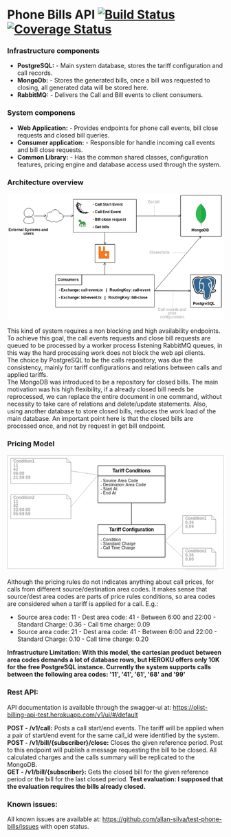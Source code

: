 # Phone Bills API [![Build Status](https://travis-ci.org/allan-silva/test-phone-bills.svg?branch=master)](https://travis-ci.org/allan-silva/test-phone-bills)  [![Coverage Status](https://coveralls.io/repos/github/allan-silva/test-phone-bills/badge.svg?branch=master)](https://coveralls.io/github/allan-silva/test-phone-bills?branch=master)

### Infrastructure components

 - **PostgreSQL:** - Main system database, stores the tariff configuration and call records.
 - **MongoDb:** - Stores the generated bills, once a bill was requested to closing, all generated data will be stored here.
 - **RabbitMQ:** - Delivers the Call and Bill events to client consumers.

### System componens

 - **Web Application:** - Provides endpoints for phone call events, bill close requests and closed bill  queries.
 - **Consumer application:** - Responsible for handle incoming call events and bill close requests.
 - **Common Library:** - Has the common shared classes, configuration features, pricing engine and database access used through the system.

### Architecture overview

![alt text](https://raw.githubusercontent.com/allan-silva/test-phone-bills/master/Billing%20System.png)

This kind of system requires a non blocking and high availability endpoints. To achieve this goal, the call events requests and close bill requests are queued to be processed by a worker process listening RabbitMQ queues, in this way the hard processing work does not block the web api clients.  
The choice by PostgreSQL to be the calls repository, was due the consistency, mainly for tariff configurations and relations between calls and applied tariffs.  
The MongoDB was introduced to be a repository for closed bills. The main motivation was his high flexibility, if a already closed bill needs be reprocessed, we can replace the entire document in one command, without necessity to take care of relations and delete/update statements. Also, using another database to store closed bills, reduces the work load of the main database. An important point here is that the closed bills are processed once, and not by request in get bill endpoint.  

### Pricing Model

![alt text](https://raw.githubusercontent.com/allan-silva/test-phone-bills/master/PricingModel.png)  

Although the pricing rules do not indicates anything about call prices, for calls from different source/destination area codes. It makes sense that source/dest area codes are parts of price rules conditions, so area codes are considered when a tariff is applied for a call. E.g.:  
- Source area code: 11 - Dest area code: 41 - Between 6:00 and 22:00 - Standard Charge: 0.36 - Call time charge: 0.09
- Source area code: 21 - Dest area code: 41 - Between 6:00 and 22:00 - Standard Charge: 0.10 - Call time charge: 0.20

**Infrastructure Limitation: With this model, the cartesian product between area codes demands a lot of database rows, but HEROKU offers only 10K for the free PostgreSQL instance. Currently the system supports calls between the following area codes: '11', '41', '61', '68' and '99'**

### Rest API:

API documentation is available through the swagger-ui at: https://olist-billing-api-test.herokuapp.com/v1/ui/#/default

**POST - /v1/call:** Posts a call start/end events. The tariff will be applied when a pair of start/end event for the same call_id were identified by the system.  
**POST - /v1/bill/{subscriber}/close:** Closes the given reference period. Post to this endpoint will publish a message requesting the bill to be closed. All calculated charges and the calls summary will be replicated to the MongoDB.  
**GET - /v1/bill/{subscriber}:** Gets the closed bill for the given reference period or the bill for the last closed period. **Test evaluation: I supposed that the evaluation requires the bills already closed.**  

### Known issues:
All known issues are available at: https://github.com/allan-silva/test-phone-bills/issues with open status.

